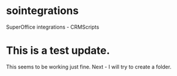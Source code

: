# sointegrations
SuperOffice integrations - CRMScripts

# This is a test update.

This seems to be working just fine.
Next - I will try to create a folder.